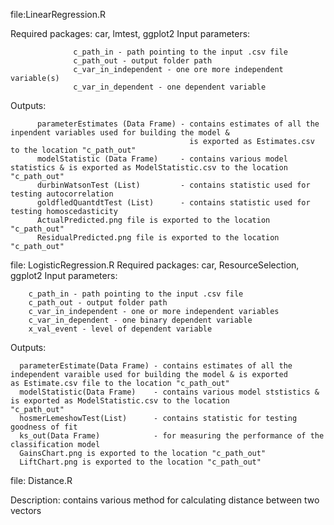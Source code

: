 file:LinearRegression.R

Required packages: car, lmtest, ggplot2
Input parameters: 

                  c_path_in - path pointing to the input .csv file
                  c_path_out - output folder path
                  c_var_in_independent - one ore more independent variable(s)
                  c_var_in_dependent - one dependent variable
                  
Outputs: 
          
          parameterEstimates (Data Frame) - contains estimates of all the inpendent variables used for building the model &
                                            is exported as Estimates.csv to the location "c_path_out"
          modelStatistic (Data Frame)     - contains various model statistics & is exported as ModelStatistic.csv to the location                                                 "c_path_out"
          durbinWatsonTest (List)         - contains statistic used for testing autocorrelation
          goldfledQuantdtTest (List)      - contains statistic used for testing homoscedasticity
          ActualPredicted.png file is exported to the location "c_path_out"
          ResidualPredicted.png file is exported to the location "c_path_out"

file: LogisticRegression.R
Required packages: car, ResourceSelection, ggplot2
Input parameters: 

		c_path_in - path pointing to the input .csv file
		c_path_out - output folder path
		c_var_in_independent - one or more independent variables
		c_var_in_dependent - one binary dependent variable
		x_val_event - level of dependent variable
		
Outputs: 

	  parameterEstimate(Data Frame) - contains estimates of all the independent varaible used for building the model & is exported 					  as Estimate.csv file to the location "c_path_out"
	  modelStatistic(Data Frame)    - contains various model ststistics & is exported as ModelStatistic.csv to the location 						  "c_path_out"
	  hosmerLemeshowTest(List)      - contains statistic for testing goodness of fit
	  ks_out(Data Frame)            - for measuring the performance of the classification model
	  GainsChart.png is exported to the location "c_path_out"
	  LiftChart.png is exported to the location "c_path_out"
		 
file: Distance.R

Description: contains various method for calculating distance between two vectors
